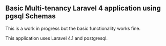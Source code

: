 ## Basic Multi-tenancy Laravel 4 application using pgsql Schemas 

This is a work in progress but the basic functionality works fine.

This application uses Laravel 4.1 and postgresql.
